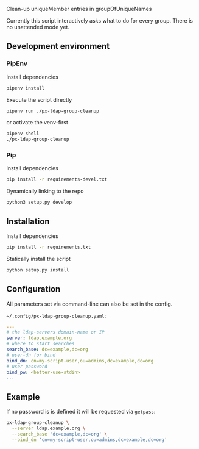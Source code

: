 
Clean-up uniqueMember entries in groupOfUniqueNames

Currently this script interactively asks what to do for every group.
There is no unattended mode yet.

## Development environment

### PipEnv

Install dependencies
```bash
pipenv install
```

Execute the script directly
```bash
pipenv run ./px-ldap-group-cleanup
```

or activate the venv-first
```bash
pipenv shell
./px-ldap-group-cleanup
```


### Pip

Install dependencies
```bash
pip install -r requirements-devel.txt
```

Dynamically linking to the repo
```bash
python3 setup.py develop
```


## Installation

Install dependencies
```bash
pip install -r requirements.txt
```

Statically install the script
```bash
python setup.py install
```


## Configuration

All parameters set via command-line can also be set in the config.

`~/.config/px-ldap-group-cleanup.yaml`:
```yaml
---
# the ldap-servers domain-name or IP
server: ldap.example.org
# where to start searches
search_base: dc=example,dc=org
# user-dn for bind
bind_dn: cn=my-script-user,ou=admins,dc=example,dc=org
# user password
bind_pw: <better-use-stdin>
...

```

## Example

If no password is is defined it will be requested via `getpass`:
```bash
px-ldap-group-cleanup \
  --server ldap.example.org \
  --search_base 'dc=example,dc=org' \
  --bind_dn 'cn=my-script-user,ou=admins,dc=example,dc=org'
```
